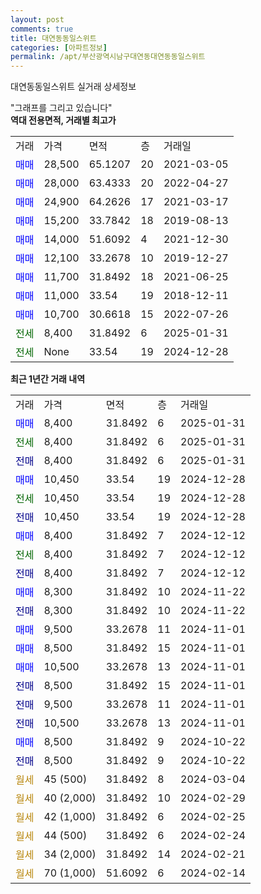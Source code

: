 ```yaml
---
layout: post
comments: true
title: 대연동동일스위트
categories: [아파트정보]
permalink: /apt/부산광역시남구대연동대연동동일스위트
---
```


대연동동일스위트 실거래 상세정보

<script type="text/javascript">
  google.charts.load('current', {'packages':['line', 'corechart']});
  google.charts.setOnLoadCallback(drawChart);

  function drawChart() {
    var data = new google.visualization.DataTable();
    data.addColumn('date', '거래일');
    data.addColumn('number', "매매");
    data.addColumn('number', "전세");
    data.addColumn('number', "전매");

    data.addRows([[new Date(Date.parse("2025-01-31")), 8400, null, null], [new Date(Date.parse("2025-01-31")), null, 8400, null], [new Date(Date.parse("2025-01-31")), null, null, 8400], [new Date(Date.parse("2024-12-28")), 10450, null, null], [new Date(Date.parse("2024-12-28")), null, 10450, null], [new Date(Date.parse("2024-12-28")), null, null, 10450], [new Date(Date.parse("2024-12-12")), 8400, null, null], [new Date(Date.parse("2024-12-12")), null, 8400, null], [new Date(Date.parse("2024-12-12")), null, null, 8400], [new Date(Date.parse("2024-11-22")), 8300, null, null], [new Date(Date.parse("2024-11-22")), null, null, 8300], [new Date(Date.parse("2024-11-01")), 9500, null, null], [new Date(Date.parse("2024-11-01")), 8500, null, null], [new Date(Date.parse("2024-11-01")), 10500, null, null], [new Date(Date.parse("2024-11-01")), null, null, 8500], [new Date(Date.parse("2024-11-01")), null, null, 9500], [new Date(Date.parse("2024-11-01")), null, null, 10500], [new Date(Date.parse("2024-10-22")), 8500, null, null], [new Date(Date.parse("2024-10-22")), null, null, 8500], [new Date(Date.parse("2024-03-04")), null, null, null], [new Date(Date.parse("2024-02-29")), null, null, null], [new Date(Date.parse("2024-02-25")), null, null, null], [new Date(Date.parse("2024-02-24")), null, null, null], [new Date(Date.parse("2024-02-21")), null, null, null], [new Date(Date.parse("2024-02-14")), null, null, null]]);

    var options = {
      hAxis: {
        format: 'yyyy/MM/dd'
      },    
      lineWidth: 0,
      pointsVisible: true,    
      title: '최근 1년간 유형별 실거래가 분포',
      legend: { position: 'bottom' }
    };

    var formatter = new google.visualization.NumberFormat({pattern:'###,###'} );
    formatter.format(data, 1);
    formatter.format(data, 2);
    
    setTimeout(function() {
        var chart = new google.visualization.LineChart(document.getElementById('columnchart_material'));
        chart.draw(data, (options));
        document.getElementById('loading').style.display = 'none';
    }, 200);
  }
</script>


<div id="loading" style="z-index:20; display: block; margin-left: 0px">"그래프를 그리고 있습니다"</div>
<div id="columnchart_material" style="width: 95%; margin-left: 0px; display: block"></div>
<!-- contents start -->
<b>역대 전용면적, 거래별 최고가</b>
<table class="sortable">
    <tr>
      <td>거래</td>
      <td>가격</td>
      <td>면적</td>
      <td>층</td>
      <td>거래일</td>
    </tr>
        <tr>
          <td><a style="color: blue">매매</a></td>
          <td>28,500</td>
          <td>65.1207</td>
          <td>20</td>
          <td>2021-03-05</td>
        </tr>            <tr>
          <td><a style="color: blue">매매</a></td>
          <td>28,000</td>
          <td>63.4333</td>
          <td>20</td>
          <td>2022-04-27</td>
        </tr>            <tr>
          <td><a style="color: blue">매매</a></td>
          <td>24,900</td>
          <td>64.2626</td>
          <td>17</td>
          <td>2021-03-17</td>
        </tr>            <tr>
          <td><a style="color: blue">매매</a></td>
          <td>15,200</td>
          <td>33.7842</td>
          <td>18</td>
          <td>2019-08-13</td>
        </tr>            <tr>
          <td><a style="color: blue">매매</a></td>
          <td>14,000</td>
          <td>51.6092</td>
          <td>4</td>
          <td>2021-12-30</td>
        </tr>            <tr>
          <td><a style="color: blue">매매</a></td>
          <td>12,100</td>
          <td>33.2678</td>
          <td>10</td>
          <td>2019-12-27</td>
        </tr>            <tr>
          <td><a style="color: blue">매매</a></td>
          <td>11,700</td>
          <td>31.8492</td>
          <td>18</td>
          <td>2021-06-25</td>
        </tr>            <tr>
          <td><a style="color: blue">매매</a></td>
          <td>11,000</td>
          <td>33.54</td>
          <td>19</td>
          <td>2018-12-11</td>
        </tr>            <tr>
          <td><a style="color: blue">매매</a></td>
          <td>10,700</td>
          <td>30.6618</td>
          <td>15</td>
          <td>2022-07-26</td>
        </tr>        
        <tr>
              <td><a style="color: darkgreen">전세</a></td>
              <td>8,400</td>
              <td>31.8492</td>
              <td>6</td>
              <td>2025-01-31</td>
            </tr>            <tr>
              <td><a style="color: darkgreen">전세</a></td>
              <td>None</td>
              <td>33.54</td>
              <td>19</td>
              <td>2024-12-28</td>
            </tr>        
    
</table>

<b>최근 1년간 거래 내역</b>

<table class="sortable">
    <tr>
      <td>거래</td>
      <td>가격</td>
      <td>면적</td>
      <td>층</td>
      <td>거래일</td>
    </tr>
    <tr>
      <td><a style="color: blue">매매</a></td>
      <td>8,400</td>
      <td>31.8492</td>
      <td>6</td>
      <td>2025-01-31</td>
    </tr>          <tr>
      <td><a style="color: darkgreen">전세</a></td>
      <td>8,400</td>
      <td>31.8492</td>
      <td>6</td>
      <td>2025-01-31</td>
    </tr>          <tr>
      <td><a style="color: darkblue">전매</a></td>
      <td>8,400</td>
      <td>31.8492</td>
      <td>6</td>
      <td>2025-01-31</td>
    </tr>          <tr>
      <td><a style="color: blue">매매</a></td>
      <td>10,450</td>
      <td>33.54</td>
      <td>19</td>
      <td>2024-12-28</td>
    </tr>          <tr>
      <td><a style="color: darkgreen">전세</a></td>
      <td>10,450</td>
      <td>33.54</td>
      <td>19</td>
      <td>2024-12-28</td>
    </tr>          <tr>
      <td><a style="color: darkblue">전매</a></td>
      <td>10,450</td>
      <td>33.54</td>
      <td>19</td>
      <td>2024-12-28</td>
    </tr>          <tr>
      <td><a style="color: blue">매매</a></td>
      <td>8,400</td>
      <td>31.8492</td>
      <td>7</td>
      <td>2024-12-12</td>
    </tr>          <tr>
      <td><a style="color: darkgreen">전세</a></td>
      <td>8,400</td>
      <td>31.8492</td>
      <td>7</td>
      <td>2024-12-12</td>
    </tr>          <tr>
      <td><a style="color: darkblue">전매</a></td>
      <td>8,400</td>
      <td>31.8492</td>
      <td>7</td>
      <td>2024-12-12</td>
    </tr>          <tr>
      <td><a style="color: blue">매매</a></td>
      <td>8,300</td>
      <td>31.8492</td>
      <td>10</td>
      <td>2024-11-22</td>
    </tr>          <tr>
      <td><a style="color: darkblue">전매</a></td>
      <td>8,300</td>
      <td>31.8492</td>
      <td>10</td>
      <td>2024-11-22</td>
    </tr>          <tr>
      <td><a style="color: blue">매매</a></td>
      <td>9,500</td>
      <td>33.2678</td>
      <td>11</td>
      <td>2024-11-01</td>
    </tr>          <tr>
      <td><a style="color: blue">매매</a></td>
      <td>8,500</td>
      <td>31.8492</td>
      <td>15</td>
      <td>2024-11-01</td>
    </tr>          <tr>
      <td><a style="color: blue">매매</a></td>
      <td>10,500</td>
      <td>33.2678</td>
      <td>13</td>
      <td>2024-11-01</td>
    </tr>          <tr>
      <td><a style="color: darkblue">전매</a></td>
      <td>8,500</td>
      <td>31.8492</td>
      <td>15</td>
      <td>2024-11-01</td>
    </tr>          <tr>
      <td><a style="color: darkblue">전매</a></td>
      <td>9,500</td>
      <td>33.2678</td>
      <td>11</td>
      <td>2024-11-01</td>
    </tr>          <tr>
      <td><a style="color: darkblue">전매</a></td>
      <td>10,500</td>
      <td>33.2678</td>
      <td>13</td>
      <td>2024-11-01</td>
    </tr>          <tr>
      <td><a style="color: blue">매매</a></td>
      <td>8,500</td>
      <td>31.8492</td>
      <td>9</td>
      <td>2024-10-22</td>
    </tr>          <tr>
      <td><a style="color: darkblue">전매</a></td>
      <td>8,500</td>
      <td>31.8492</td>
      <td>9</td>
      <td>2024-10-22</td>
    </tr>          <tr>
      <td><a style="color: darkgoldenrod">월세</a></td>
      <td>45 (500)</td>
      <td>31.8492</td>
      <td>8</td>
      <td>2024-03-04</td>
    </tr>          <tr>
      <td><a style="color: darkgoldenrod">월세</a></td>
      <td>40 (2,000)</td>
      <td>31.8492</td>
      <td>10</td>
      <td>2024-02-29</td>
    </tr>          <tr>
      <td><a style="color: darkgoldenrod">월세</a></td>
      <td>42 (1,000)</td>
      <td>31.8492</td>
      <td>6</td>
      <td>2024-02-25</td>
    </tr>          <tr>
      <td><a style="color: darkgoldenrod">월세</a></td>
      <td>44 (500)</td>
      <td>31.8492</td>
      <td>6</td>
      <td>2024-02-24</td>
    </tr>          <tr>
      <td><a style="color: darkgoldenrod">월세</a></td>
      <td>34 (2,000)</td>
      <td>31.8492</td>
      <td>14</td>
      <td>2024-02-21</td>
    </tr>          <tr>
      <td><a style="color: darkgoldenrod">월세</a></td>
      <td>70 (1,000)</td>
      <td>51.6092</td>
      <td>6</td>
      <td>2024-02-14</td>
    </tr>      </table>
<!-- contents end -->    

